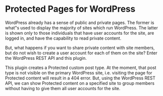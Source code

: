 # Protected Pages for WordPress

WordPress already has a sense of public and private pages. The former is what"s used to display the majority of sites which run WordPress.  The latter is shown only to those individuals that have user accounts for the site, are logged in, and have the capability to read private content.

But, what happens if you want to share private content with site members, but do not wish to create a user account for each of them on the site?  Enter the WordPress REST API and this plugin.

This plugin creates a Protected custom post type.  At the moment, that post type is not visible on the primary WordPress site, i.e. visiting the page for Protected content will result in a 404 error.  But, using the WordPress REST API, we can show Protected content on a specified site to group members without having to give them all user accounts for the site.
